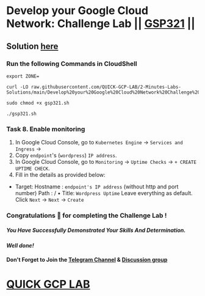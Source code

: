 # Develop your Google Cloud Network: Challenge Lab || [GSP321](https://www.cloudskillsboost.google/focuses/10603?parent=catalog) ||

## Solution [here]()

### Run the following Commands in CloudShell

```
export ZONE=
```
```
curl -LO raw.githubusercontent.com/QUICK-GCP-LAB/2-Minutes-Labs-Solutions/main/Develop%20your%20Google%20Cloud%20Network%20Challenge%20Lab/gsp321.sh

sudo chmod +x gsp321.sh

./gsp321.sh
```
### Task 8. Enable monitoring

1. In Google Cloud Console, go to `Kubernetes Engine` -> `Services and Ingress` -> 
2. Copy `endpoint`'s (`wordpress`) `IP address`.
3. In Google Cloud Console, go to `Monitoring` -> `Uptime Checks` -> `+ CREATE UPTIME CHECK`. 
4. Fill in the details as provided below:

* Target: Hostname : `endpoint's IP address` (without http and port number)
Path : /
• Title: `Wordpress Uptime`
Leave everything as default. Click `Next` -> `Next` -> `Create`

### Congratulations 🎉 for completing the Challenge Lab !

##### *You Have Successfully Demonstrated Your Skills And Determination.*

#### *Well done!*

#### Don't Forget to Join the [Telegram Channel](https://t.me/QuickGcpLab) & [Discussion group](https://t.me/QuickGcpLabChats)

# [QUICK GCP LAB](https://www.youtube.com/@quickgcplab)
